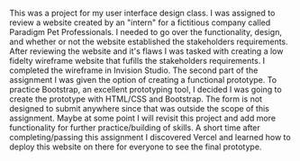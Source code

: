 This was a project for my user interface design class. I was assigned to review a website created by an "intern" for a fictitious company called Paradigm Pet Professionals. I needed to go over the functionality, design, and whether or not the website established the stakeholders requirements. After reviewing the website and it's flaws I was tasked with creating a low fidelty wireframe website that fufills the stakeholders requirements.  I completed the wireframe in Invision Studio. The second part of the assignment I was given the option of creating a functional prototype.  To practice Bootstrap, an excellent prototyping tool, I decided I was going to create the prototype with HTML/CSS and Bootstrap. The form is not designed to submit anywhere since that was outside the scope of this assignment.  Maybe at some point I will revisit this project and add more functionality for further practice/building of skills. A short time after completing/passing this assignment I discovered Vercel and learned how to deploy this website on there for everyone to see the final prototype.
